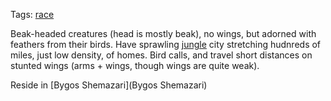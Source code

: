 Tags: [race](Races)

Beak-headed creatures (head is mostly beak), no wings, but adorned with feathers from their birds. Have sprawling [jungle](Jungles) city stretching hudnreds of miles, just low density, of homes. Bird calls, and travel short distances on stunted wings (arms + wings, though wings are quite weak). 

Reside in [Bygos Shemazari](Bygos Shemazari)